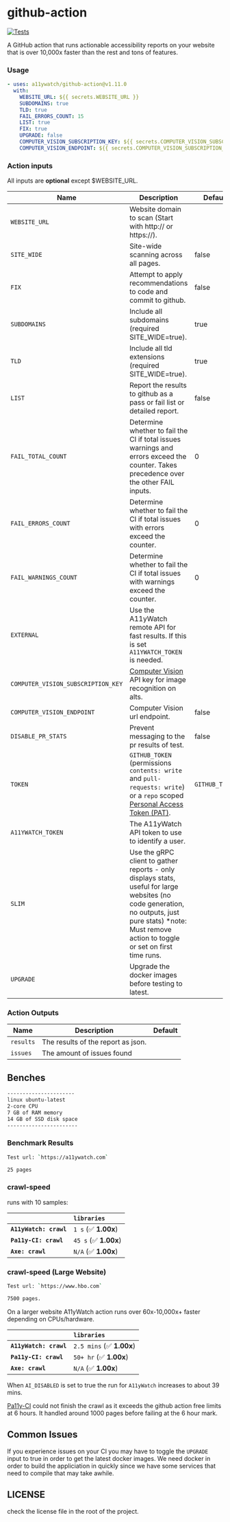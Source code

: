 # github-action

[![Tests](https://github.com/a11ywatch/github-actions/actions/workflows/action.yml/badge.svg)](https://github.com/a11ywatch/github-actions/actions/workflows/action.yml)

A GitHub action that runs actionable accessibility reports on your website that is over 10,000x faster than the rest and tons of features.

### Usage

```yaml
- uses: a11ywatch/github-action@v1.11.0
  with:
    WEBSITE_URL: ${{ secrets.WEBSITE_URL }}
    SUBDOMAINS: true
    TLD: true
    FAIL_ERRORS_COUNT: 15
    LIST: true
    FIX: true
    UPGRADE: false
    COMPUTER_VISION_SUBSCRIPTION_KEY: ${{ secrets.COMPUTER_VISION_SUBSCRIPTION_KEY }}
    COMPUTER_VISION_ENDPOINT: ${{ secrets.COMPUTER_VISION_SUBSCRIPTION_KEY }}
```

### Action inputs

All inputs are **optional** except $WEBSITE_URL.

| Name                               | Description                                                                                                                                                                                                              | Default        |
| ---------------------------------- | ------------------------------------------------------------------------------------------------------------------------------------------------------------------------------------------------------------------------ | -------------- |
| `WEBSITE_URL`                      | Website domain to scan (Start with http:// or https://).                                                                                                                                                                 |                |
| `SITE_WIDE`                        | Site-wide scanning across all pages.                                                                                                                                                                                     | false          |
| `FIX`                              | Attempt to apply recommendations to code and commit to github.                                                                                                                                                           | false          |
| `SUBDOMAINS`                       | Include all subdomains (required SITE_WIDE=true).                                                                                                                                                                        | true           |
| `TLD`                              | Include all tld extensions (required SITE_WIDE=true).                                                                                                                                                                    | true           |
| `LIST`                             | Report the results to github as a pass or fail list or detailed report.                                                                                                                                                  | false          |
| `FAIL_TOTAL_COUNT`                 | Determine whether to fail the CI if total issues warnings and errors exceed the counter. Takes precedence over the other FAIL inputs.                                                                                    | 0              |
| `FAIL_ERRORS_COUNT`                | Determine whether to fail the CI if total issues with errors exceed the counter.                                                                                                                                         | 0              |
| `FAIL_WARNINGS_COUNT`              | Determine whether to fail the CI if total issues with warnings exceed the counter.                                                                                                                                       | 0              |
| `EXTERNAL`                         | Use the A11yWatch remote API for fast results. If this is set `A11YWATCH_TOKEN` is needed.                                                                                                                               |                |
| `COMPUTER_VISION_SUBSCRIPTION_KEY` | [Computer Vision](https://azure.microsoft.com/en-us/services/cognitive-services/computer-vision/#overview) API key for image recognition on alts.                                                                        |                |
| `COMPUTER_VISION_ENDPOINT`         | Computer Vision url endpoint.                                                                                                                                                                                            | false          |
| `DISABLE_PR_STATS`                 | Prevent messaging to the pr results of test.                                                                                                                                                                             | false          |
| `TOKEN`                            | `GITHUB_TOKEN` (permissions `contents: write` and `pull-requests: write`) or a `repo` scoped [Personal Access Token (PAT)](https://docs.github.com/en/github/authenticating-to-github/creating-a-personal-access-token). | `GITHUB_TOKEN` |
| `A11YWATCH_TOKEN`                  | The A11yWatch API token to use to identify a user.                                                                                                                                                                       |                |
| `SLIM`                             | Use the gRPC client to gather reports - only displays stats, useful for large websites (no code generation, no outputs, just pure stats) \*note: Must remove action to toggle or set on first time runs.                 |                |
| `UPGRADE`                          | Upgrade the docker images before testing to latest.                                                                                                                                                                      |                |

### Action Outputs

| Name      | Description                        | Default |
| --------- | ---------------------------------- | ------- |
| `results` | The results of the report as json. |         |
| `issues`  | The amount of issues found         |         |

## Benches

```sh
----------------------
linux ubuntu-latest
2-core CPU
7 GB of RAM memory
14 GB of SSD disk space
-----------------------
```

### Benchmark Results

```sh
Test url: `https://a11ywatch.com`

25 pages
```

### crawl-speed

runs with 10 samples:

|                        | `libraries`           |
| :--------------------- | :-------------------- |
| **`A11yWatch: crawl`** | `1 s` (✅ **1.00x**)  |
| **`Pa11y-CI: crawl`**  | `45 s` (✅ **1.00x**) |
| **`Axe: crawl`**       | `N/A` (✅ **1.00x**)  |

### crawl-speed (Large Website)

```sh
Test url: `https://www.hbo.com`

7500 pages.
```

On a larger website A11yWatch action runs over 60x-10,000x+ faster depending on CPUs/hardware.

|                        | `libraries`               |
| :--------------------- | :------------------------ |
| **`A11yWatch: crawl`** | `2.5 mins` (✅ **1.00x**) |
| **`Pa11y-CI: crawl`**  | `50+ hr` (✅ **1.00x**)   |
| **`Axe: crawl`**       | `N/A` (✅ **1.00x**)      |

When `AI_DISABLED` is set to true the run for `A11yWatch` increases to about 39 mins.

[Pa11y-CI](https://github.com/pa11y/pa11y-ci) could not finish the crawl as it exceeds the github action free limits at 6 hours. It handled around 1000 pages before failing at the 6 hour mark.

## Common Issues

If you experience issues on your CI you may have to toggle the `UPGRADE` input to true in order to get the latest docker images.
We need docker in order to build the appliciation in quickly since we have some services that need to compile that may take awhile.

## LICENSE

check the license file in the root of the project.
